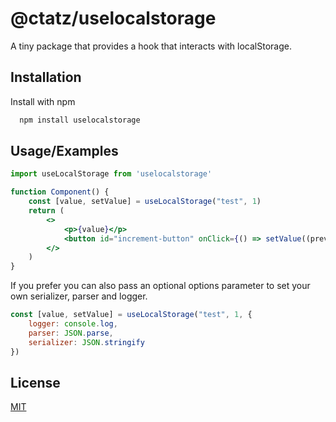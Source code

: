 
# @ctatz/uselocalstorage

A tiny package that provides a hook that interacts with localStorage.


## Installation

Install with npm

```bash
  npm install uselocalstorage
```
    
## Usage/Examples

```jsx
import useLocalStorage from 'uselocalstorage'

function Component() {
    const [value, setValue] = useLocalStorage("test", 1)
    return (
        <>
            <p>{value}</p>
            <button id="increment-button" onClick={() => setValue((prev:number = 0) => prev + 1)}>Increment</button>
        </>
    )
}
```

If you prefer you can also pass an optional options parameter to set your own serializer, parser and logger.

```jsx
const [value, setValue] = useLocalStorage("test", 1, {
    logger: console.log,
    parser: JSON.parse,
    serializer: JSON.stringify
})
```
## License

[MIT](https://choosealicense.com/licenses/mit/)

